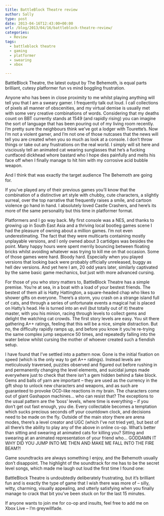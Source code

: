 ```yaml
---
title: BattleBlock Theatre review
author: Sally
type: post
date: 2013-04-16T12:43:00+00:00
url: /blog/2013/04/16/battleblock-theatre-review/
categories:
  - Review
tags:
  - battleblock theatre
  - gaming
  - platformer
  - swearing
  - xbox

---
```

BattleBlock Theatre, the latest output by The Behemoth, is equal parts brilliant, cutesy platformer fun vs mind boggling frustration.

Anyone who has been in close proximity to me whilst playing anything will tell you that I am a sweary gamer. I frequently talk out loud. I call collections of pixels all manner of obscenities, and my virtual demise is usually met with some very creative combinations of words. Considering that my deaths count on BBT currently stands at 1549 (and rapidly rising) you can imagine the sort of language that has been pouring out of my living room recently. I&#8217;m pretty sure the neighbours think we&#8217;ve got a lodger with Tourette&#8217;s. Now I&#8217;m not a violent gamer, and I&#8217;m not one of those nutcases that the news will tell you are created when you so much as look at a console. I don&#8217;t throw things or take out any frustrations on the real world. I simply will sit here and visciously tell an animated cat wearing sunglasses that he&#8217;s a fucking cuntfaced dickhead whore bastard who I hope dies painfully and melts his face off when I finally manage to hit him with my corrosive acid bubble weapon.

And I think that was exactly the target audience The Behemoth are going for.

If you&#8217;ve played any of their previous games you&#8217;ll know that the combination of a distinctive art style with chubby, cute characters, a slightly surreal, over the top narrative that frequently raises a smile, and cartoon violence go hand in hand. I absolutely loved Castle Crashers, and here&#8217;s its more of the same personality but this time in platformer format.

Platformers and I go way back. My first console was a NES, and thanks to growing up in South East Asia and a thriving local bootleg games scene I had the pleasure of owning about a million games. I&#8217;m not even underestimating. The fact that they were multicarts containing mostly unplayable versions, and I only owned about 3 cartidges was besides the point. Many happy hours were spent merrily bouncing between floating bricks whilst avoiding whatever was trying to kill me on that occasion. Some of those games were hard. Bloody hard. Especially when you played versions that looking back were probably officially unreleased, buggy as hell dev versions. And yet here I am, 20 odd years later, similarly captivated by the same basic game mechanics, but just with more advanced cursing.

For those of you who story matters to, BattleBlock Theatre has a simple premise. You&#8217;re at sea, in a boat with a load of your bestest friends. The bestest of them all is Hatty Hattington, a square-headed chap who likes to shower gifts on everyone. There&#8217;s a storm, you crash on a strange island full of cats, and through a series of unfortunate events a magical hat is placed on Hatty&#8217;s head. He is turned into an evil (but totally out of it) theatre master, with you his minion, racing through levels to collect gems and delight the watching cat crowds. The first story levels are easy. You sit there gathering A++ ratings, feeling that this will be a nice, simple distraction. But no, the difficulty rapidly ramps up, and before you know it you&#8217;re re-trying the same complex jump sequence 50 times, and repeatedly falling into the water below whilst cursing the mother of whoever created such a fiendish setup.

I have found that I&#8217;ve settled into a pattern now. Gone is the initial fixation on speed (which is the only way to get A++ ratings). Instead levels are meticulously traversed, puzzles observed and figured out before rushing in and permanently changing the level elements, and suicidal jumps made everywhere just to check that there isn&#8217;t a gem hidden behind a fake block. Gems and balls of yarn are important &#8211; they are used as the currency in the gift shop to unlock new characters and weapons, and as such are guaranteed to provoke OCD-like reactions in my brain. The characters come out of giant Gashapon machines&#8230; who can resist that? The exceptions to the usual pattern are the &#8216;boss&#8217; levels, where time is everything &#8211; if you don&#8217;t get out fast enough, you die. Every collectable becomes a temptation which sucks precious seconds off your countdown clock, and decisions need to be made on the fly. Outside of the main story there are arena modes, there&#8217;s a level creator and UGC (which I&#8217;ve not tried yet), but best of all there&#8217;s the ability to play any of the above in online co-op. What&#8217;s better than sitting and swearing at animated cats for killing you? Sitting and swearing at an animated representation of your friend who&#8230; GODDAMN IT WHY DID YOU JUMP INTO ME THEN AND MAKE ME FALL INTO THE FIRE BEAM?!

Game soundtracks are always something I enjoy, and the Behemoth usually don&#8217;t disappoint. The highlight of the soundtrack for me has to be the secret level songs, which made me laugh out loud the first time I found one:



BattleBlock Theatre is undoubtedly deliberately frustrating, but it&#8217;s brilliant fun and is exactly the type of game that I wish there was more of &#8211; silly, witty, charming, visually appealing, and utterly satisfying when you finally manage to crack that bit you&#8217;ve been stuck on for the last 15 minutes.

If anyone wants to join me for co-op and insults, feel free to add me on Xbox Live &#8211; I&#8217;m greywillfade.